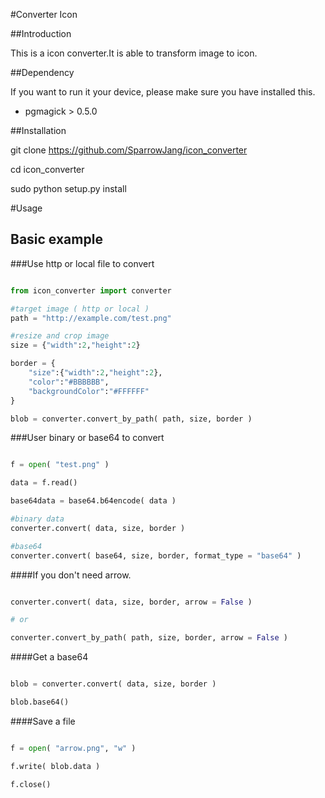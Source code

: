 #Converter Icon

##Introduction

This is a icon converter.It is able to transform image to icon.


##Dependency

If you want to run it your device, please make sure you have installed this.

* pgmagick > 0.5.0


##Installation

git clone https://github.com/SparrowJang/icon_converter

cd icon\_converter

sudo python setup.py install

#Usage

## Basic example

###Use http or local file to convert

``` python

from icon_converter import converter

#target image ( http or local )
path = "http://example.com/test.png"

#resize and crop image
size = {"width":2,"height":2}

border = {
    "size":{"width":2,"height":2},
    "color":"#BBBBBB",
    "backgroundColor":"#FFFFFF"
}

blob = converter.convert_by_path( path, size, border )

```

###User binary or base64 to convert

``` python

f = open( "test.png" )

data = f.read()

base64data = base64.b64encode( data )

#binary data
converter.convert( data, size, border )

#base64
converter.convert( base64, size, border, format_type = "base64" )

```

####If you don't need arrow.

``` python

converter.convert( data, size, border, arrow = False )

# or

converter.convert_by_path( path, size, border, arrow = False )
```

####Get a base64

``` python

blob = converter.convert( data, size, border )

blob.base64()
```

####Save a file

``` python

f = open( "arrow.png", "w" )

f.write( blob.data )

f.close()
```

